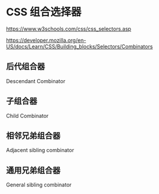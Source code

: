 # CSS 组合选择器

https://www.w3schools.com/css/css_selectors.asp

https://developer.mozilla.org/en-US/docs/Learn/CSS/Building_blocks/Selectors/Combinators

## 后代组合器

Descendant Combinator

## 子组合器

Child Combinator

## 相邻兄弟组合器

Adjacent sibling combinator

## 通用兄弟组合器

General sibling combinator
